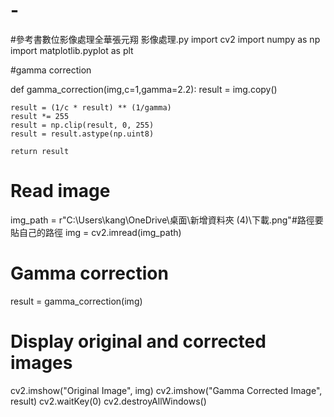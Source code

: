 # -
#參考書數位影像處理全華張元翔
影像處理.py
import cv2
import numpy as np
import matplotlib.pyplot as plt



#gamma correction

def gamma_correction(img,c=1,gamma=2.2):
    result = img.copy()
    
    result = (1/c * result) ** (1/gamma)
    result *= 255
    result = np.clip(result, 0, 255)
    result = result.astype(np.uint8)
    
    return result

# Read image
img_path = r"C:\Users\kang\OneDrive\桌面\新增資料夾 (4)\下載.png"#路徑要貼自己的路徑
img = cv2.imread(img_path)

# Gamma correction
result = gamma_correction(img)

# Display original and corrected images
cv2.imshow("Original Image", img)
cv2.imshow("Gamma Corrected Image", result)
cv2.waitKey(0)
cv2.destroyAllWindows()


















